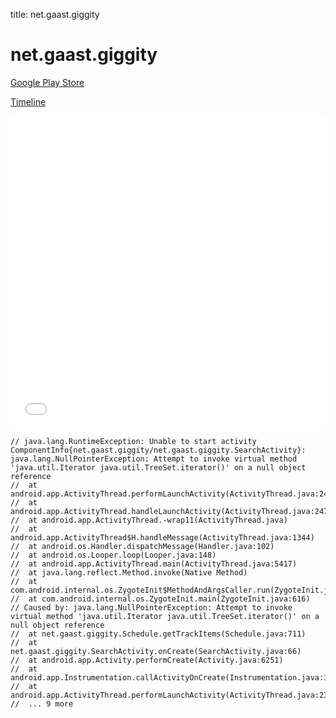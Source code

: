 title: net.gaast.giggity

# net.gaast.giggity

[Google Play Store](https://play.google.com/store/apps/details?id=net.gaast.giggity)

[Timeline](./vis-timeline.html)

<iframe src="./vis-timeline.html" width="100%" height="500px" style="border:none;"></iframe>

```
// java.lang.RuntimeException: Unable to start activity ComponentInfo{net.gaast.giggity/net.gaast.giggity.SearchActivity}: java.lang.NullPointerException: Attempt to invoke virtual method 'java.util.Iterator java.util.TreeSet.iterator()' on a null object reference
// 	at android.app.ActivityThread.performLaunchActivity(ActivityThread.java:2416)
// 	at android.app.ActivityThread.handleLaunchActivity(ActivityThread.java:2476)
// 	at android.app.ActivityThread.-wrap11(ActivityThread.java)
// 	at android.app.ActivityThread$H.handleMessage(ActivityThread.java:1344)
// 	at android.os.Handler.dispatchMessage(Handler.java:102)
// 	at android.os.Looper.loop(Looper.java:148)
// 	at android.app.ActivityThread.main(ActivityThread.java:5417)
// 	at java.lang.reflect.Method.invoke(Native Method)
// 	at com.android.internal.os.ZygoteInit$MethodAndArgsCaller.run(ZygoteInit.java:726)
// 	at com.android.internal.os.ZygoteInit.main(ZygoteInit.java:616)
// Caused by: java.lang.NullPointerException: Attempt to invoke virtual method 'java.util.Iterator java.util.TreeSet.iterator()' on a null object reference
// 	at net.gaast.giggity.Schedule.getTrackItems(Schedule.java:711)
// 	at net.gaast.giggity.SearchActivity.onCreate(SearchActivity.java:66)
// 	at android.app.Activity.performCreate(Activity.java:6251)
// 	at android.app.Instrumentation.callActivityOnCreate(Instrumentation.java:1107)
// 	at android.app.ActivityThread.performLaunchActivity(ActivityThread.java:2369)
// 	... 9 more

```



